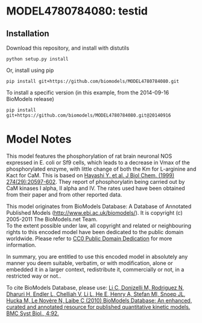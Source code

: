 # MODEL4780784080: testid

## Installation

Download this repository, and install with distutils

`python setup.py install`

Or, install using pip

`pip install git+https://github.com/biomodels/MODEL4780784080.git`

To install a specific version (in this example, from the 2014-09-16 BioModels release)

`pip install git+https://github.com/biomodels/MODEL4780784080.git@20140916`


# Model Notes
This model features the phosphorylation of rat brain neuronal NOS expressed in
E. coli or Sf9 cells, which leads to a decrease in Vmax of the phosphorylated
enzyme, with little change of both the Km for L-arginine and Kact for CaM.
This is based on <a href = "http://www.ncbi.nlm.nih.gov/entrez/query.fcgi?cmd=
Retrieve&db=pubmed&dopt=Abstract&list_uids=10400690">Hayashi Y. et al. J Biol
Chem. (1999) 274(29):20597-602</a>. They report of phosphorylatin being
carried out by CaM kinases I alpha, II alpha and IV. The rates used have been
obtained from their paper and from other reported data.

This model originates from BioModels Database: A Database of Annotated
Published Models (http://www.ebi.ac.uk/biomodels/). It is copyright (c)
2005-2011 The BioModels.net Team.  
To the extent possible under law, all copyright and related or neighbouring
rights to this encoded model have been dedicated to the public domain
worldwide. Please refer to [CC0 Public Domain
Dedication](http://creativecommons.org/publicdomain/zero/1.0/) for more
information.

In summary, you are entitled to use this encoded model in absolutely any
manner you deem suitable, verbatim, or with modification, alone or embedded it
in a larger context, redistribute it, commercially or not, in a restricted way
or not..  
  
To cite BioModels Database, please use: [Li C, Donizelli M, Rodriguez N,
Dharuri H, Endler L, Chelliah V, Li L, He E, Henry A, Stefan MI, Snoep JL,
Hucka M, Le Novère N, Laibe C (2010) BioModels Database: An enhanced, curated
and annotated resource for published quantitative kinetic models. BMC Syst
Biol., 4:92.](http://www.ncbi.nlm.nih.gov/pubmed/20587024)


